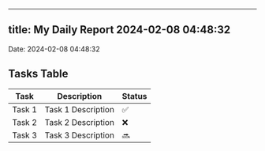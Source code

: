 
---
title: My Daily Report 2024-02-08 04:48:32
---

Date: 2024-02-08 04:48:32

## Tasks Table

| Task | Description | Status |
|------|-------------|--------|
| Task 1 | Task 1 Description | ✅ |
| Task 2 | Task 2 Description | ❌ |
| Task 3 | Task 3 Description | 🔜 |
